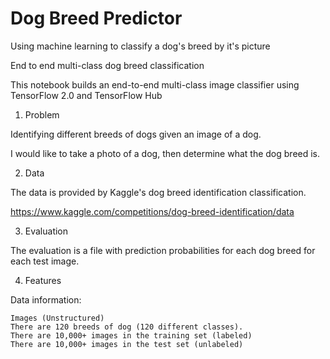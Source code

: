 # Dog Breed Predictor
Using machine learning to classify a dog's breed by it's picture


End to end multi-class dog breed classification

This notebook builds an end-to-end multi-class image classifier using TensorFlow 2.0 and TensorFlow Hub

1. Problem

Identifying different breeds of dogs given an image of a dog.

I would like to take a photo of a dog, then determine what the dog breed is.


2. Data

The data is provided by Kaggle's dog breed identification classification.

https://www.kaggle.com/competitions/dog-breed-identification/data


3. Evaluation

The evaluation is a file with prediction probabilities for each dog breed for each test image.


4. Features

Data information:

    Images (Unstructured)
    There are 120 breeds of dog (120 different classes).
    There are 10,000+ images in the training set (labeled)
    There are 10,000+ images in the test set (unlabeled)

